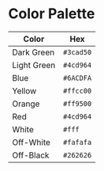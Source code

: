 # Color Palette

| Color   | Hex       |
| ------- |-----------|
| Dark Green   | `#3cad50`   |
| Light Green   | `#4cd964`   |
| Blue   | `#6ACDFA`   |
| Yellow   | `#ffcc00`   |
| Orange   | `#ff9500`   |
| Red   | `#4cd964`   |
| White   | `#fff`   |
| Off-White   | `#fafafa`   |
| Off-Black   | `#262626`   |
